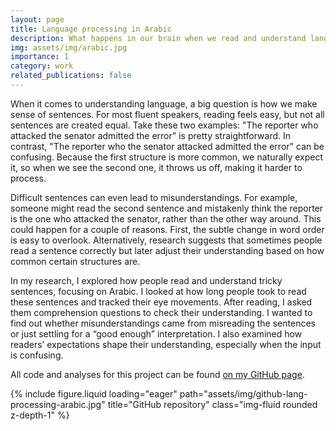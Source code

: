 ```yaml
---
layout: page
title: Language processing in Arabic
description: What happens in our brain when we read and understand language?
img: assets/img/arabic.jpg
importance: 1
category: work
related_publications: false
---
```

When it comes to understanding language, a big question is how we make sense of sentences. For most fluent speakers, reading feels easy, but not all sentences are created equal. Take these two examples: "The reporter who attacked the senator admitted the error" is pretty straightforward. In contrast, "The reporter who the senator attacked admitted the error" can be confusing. Because the first structure is more common, we naturally expect it, so when we see the second one, it throws us off, making it harder to process.

Difficult sentences can even lead to misunderstandings. For example, someone might read the second sentence and mistakenly think the reporter is the one who attacked the senator, rather than the other way around. This could happen for a couple of reasons. First, the subtle change in word order is easy to overlook. Alternatively, research suggests that sometimes people read a sentence correctly but later adjust their understanding based on how common certain structures are.

In my research, I explored how people read and understand tricky sentences, focusing on Arabic. I looked at how long people took to read these sentences and tracked their eye movements. After reading, I asked them comprehension questions to check their understanding. I wanted to find out whether misunderstandings came from misreading the sentences or just settling for a “good enough” interpretation. I also examined how readers’ expectations shape their understanding, especially when the input is confusing.


All code and analyses for this project can be found [on my GitHub page](https://github.com/nicoledodd/lang-processing-arabic).

<div class="row">
    <div class="col-sm-6">
        {% include figure.liquid loading="eager" path="assets/img/github-lang-processing-arabic.jpg" title="GitHub repository" class="img-fluid rounded z-depth-1" %}
    </div>
</div>